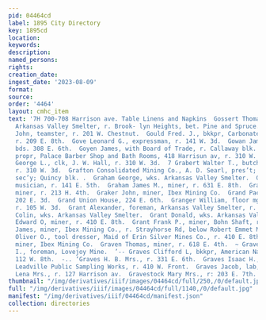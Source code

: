 ```yaml
---
pid: 04464cd
label: 1895 City Directory
key: 1895cd
location: 
keywords: 
description: 
named_persons: 
rights: 
creation_date: 
ingest_date: '2023-08-09'
format: 
source: 
order: '4464'
layout: cmhc_item
text: '7H 700-708 Harrison ave. Table Linens and Napkins  Gossert Thomas J., foreman,
  Arkansas Valley Smelter, r. Brook- lyn Heights, bet. Pine and Spruce.  Gotlander
  John, teamster, r. 201 W. Chestnut.  Gould Fred. J., bkkpr, Carbonate Nat. Bank,
  r. 209 E. 8th.  Gove Leonard G., expressman, r. 141 W. 3d.  Gowan James, miner,
  bds. 308 E. 6th.  Goyen James, with Board of Trade, r. Callaway blk.  GRABERT CHARLES,
  propr, Palace Barber Shop and Bath Rooms, 418 Harrisun av, r. 310 W. 3d.  °  Grabert
  George L., clk, J. W. Hall, r. 310 W. 3d.  7 Grabert Walter T., butcher, J. W. Hall,
  r. 310 W. 3d.  Grafton Consolidated Mining Co., A. D. Searl, pres’t; J. A.  Ewing,
  sec’y; Quincy blk. .  Graham George, wks. Arkansas Valley Smelter.  Graham Henry,
  musician, r. 141 E. 5th.  Graham James M., miner, r. 631 E. 8th.  Graham Michael,
  miner, r. 213 H. 4th.  Graker John, miner, Ibex Mining Co.  Grand Pacific Hotel,
  202 E. 3d.  Grand Union House, 224 E. 6th.  Granger William, floor mgr, L. A. Johnson,
  r. 105 W. 3d.  Grant Alexander, foreman, Arkansas Valley Smelter, r. 314  - 3d.  Grant
  Colin, wks. Arkansas Valley Smelter.  Grant Donald, wks. Arkansas Valley Smelter.  Grant
  Edward O, miner, r. 410 E. 8th.  Grant Frank P., miner, Bohn Shaft, r. 311 E. 4th.  Grant
  James, miner, Ibex Mining Co., r. Strayhorse Rd, below Robert Emmet Mine.  Grant
  Oliver O., tool dresser, Maid of Erin Silver Mines Co., r. 410 E. 8th.  Grant Owen,
  miner, Ibex Mining Co.  Graven Thomas, miner, r. 618 E. 4th.  ~ Graves Benjamin
  I., foreman, Lovejoy Mine.  ’-- Graves Clifford L, bkkpr, American Nat. Bank, r.
  112 W. 8th.  -.. ‘Graves H. B. Mrs., r. 331 E. 6th.  Graves Isaac H., engineer,
  Leadville Public Sampling Works, r. 410 W. Front.  Graves Jacob, lab, Elgin Smelter.  Graves
  Lena Mrs., r. 127 Harrison av.  Gravestock Mary Mrs., r: 203 E. 7th.                   '
thumbnail: "/img/derivatives/iiif/images/04464cd/full/250,/0/default.jpg"
full: "/img/derivatives/iiif/images/04464cd/full/1140,/0/default.jpg"
manifest: "/img/derivatives/iiif/04464cd/manifest.json"
collection: directories
---
```

